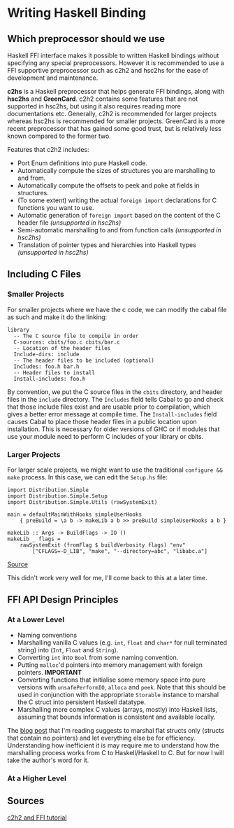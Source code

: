 # Writing Haskell Binding

## Which preprocessor should we use
Haskell FFI interface makes it possible to written Haskell bindings without specifying any special preprocessors. However it is recommended to use a FFI supportive preprocessor such as c2h2 and hsc2hs for the ease of development and maintenance.

**c2hs** is a Haskell preprocessor that helps generate FFI bindings, along with **hsc2hs** and **GreenCard**. c2h2 contains some features that are not supported in hsc2hs, but using it also requires reading more documentations etc. Generally, c2h2 is recommended for larger projects whereas hsc2hs is recommended for smaller projects. GreenCard is a more recent preprocessor that has gained some good trust, but is relatively less known compared to the former two.

Features that c2h2 includes:
- Port Enum definitions into pure Haskell code.
- Automatically compute the sizes of structures you are marshalling to and from.
- Automatically compute the offsets to peek and poke at fields in structures.
- (To some extent) writing the actual `foreign import` declarations for C functions you want to use.
- Automatic generation of `foreign import` based on the content of the C header file *(unsupported in hsc2hs)*
- Semi-automatic marshalling to and from function calls *(unsupported in hsc2hs)*
- Translation of pointer types and hierarchies into Haskell types *(unsupported in hsc2hs)*

## Including C Files
### Smaller Projects
For smaller projects where we have the c code, we can modify the cabal file as such and make it do the linking:

```cabal
library
  -- The C source file to compile in order
  C-sources: cbits/foo.c cbits/bar.c
  -- Location of the header files
  Include-dirs: include
  -- The header files to be included (optional)
  Includes: foo.h bar.h
  -- Header files to install
  Install-includes: foo.h
```

By convention, we put the C source files in the `cbits` directory, and header files in the `include` directory. The `Includes` field tells Cabal to go and check that those include files exist and are usable prior to compilation, which gives a better error message at compile time. The `Install-includes` field causes Cabal to place those header files in a public location upon installation. This is necessary for older versions of GHC or if modules that use your module need to perform C includes of your library or cbits.

### Larger Projects
For larger scale projects, we might want to use the traditional `configure && make` process. In this case, we can edit the `Setup.hs` file:

```
import Distribution.Simple
import Distribution.Simple.Setup
import Distribution.Simple.Utils (rawSystemExit)

main = defaultMainWithHooks simpleUserHooks
    { preBuild = \a b -> makeLib a b >> preBuild simpleUserHooks a b }

makeLib :: Args -> BuildFlags -> IO ()
makeLib _ flags =
    rawSystemExit (fromFlag $ buildVerbosity flags) "env"
        ["CFLAGS=-D_LIB", "make", "--directory=abc", "libabc.a"]
```
[Source](http://blog.ezyang.com/2010/06/setting-up-cabal-the-ffi-and-c2hs/)

This didn't work very well for me, I'll come back to this at a later time.

## FFI API Design Principles
### At a Lower Level
- Naming conventions
- Marshalling vanilla C values (e.g. `int`, `float` and `char*` for null terminated string) into (`Int`, `Float` and `String`).
- Converting `int` into `Bool` from some naming convention.
- Putting `malloc`'d pointers into memory management with foreign pointers. **IMPORTANT**
- Converting functions that initialise some memory space into pure versions with `unsafePerformIO`, `alloca` and `peek`. Note that this should be used in conjunction with the appropriate `Storable` instance to marshal the C struct into persistent Haskell datatype.
- Marshalling more complex C values (arrays, mostly) into Haskell lists, assuming that bounds information is consistent and available locally.

The [blog post](http://blog.ezyang.com/2010/06/principles-of-ffi-api-design/) that I'm reading suggests to marshal flat structs only (structs that contain no pointers) and let everything else be for efficiency. Understanding how inefficient it is may require me to understand how the marshalling process works from C to Haskell/Haskell to C. But for now I will take the author's word for it.

### At a Higher Level


## Sources
[c2h2 and FFI tutorial](http://blog.ezyang.com/2010/06/the-haskell-preprocessor-hierarchy/)
